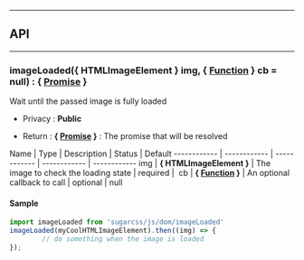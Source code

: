 


-----------------------------
## API
-----------------------------

### imageLoaded({ HTMLImageElement } img, { <a class="link" href="https://developer.mozilla.org/fr/docs/Web/JavaScript/Reference/Objets_globaux/Function" target="_blank" title="Function">Function</a> } cb = null) : { <a class="link" href="https://developer.mozilla.org/fr/docs/Web/JavaScript/Reference/Objets_globaux/Promise" target="_blank" title="Promise">Promise</a> }
Wait until the passed image is fully loaded

- Privacy : **Public**

- Return : **{ <a class="link" href="https://developer.mozilla.org/fr/docs/Web/JavaScript/Reference/Objets_globaux/Promise" target="_blank" title="Promise">Promise</a> }** : The promise that will be resolved

Name | Type | Description | Status | Default
------------ | ------------ | ------------ | ------------ | ------------
img | **{ HTMLImageElement }** | The image to check the loading state | required | 
cb | **{ <a class="link" href="https://developer.mozilla.org/fr/docs/Web/JavaScript/Reference/Objets_globaux/Function" target="_blank" title="Function">Function</a> }** | An optional callback to call | optional | null


#### Sample
```js
import imageLoaded from 'sugarcss/js/dom/imageLoaded'
imageLoaded(myCoolHTMLImageElement).then((img) => {
		// do something when the image is loaded
});

```


